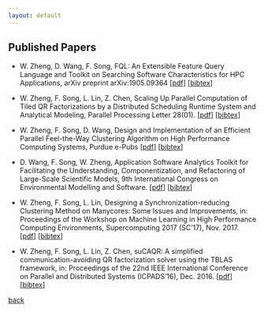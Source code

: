 ```yaml
---
layout: default
---
```


## Published Papers

* W. Zheng, D. Wang, F. Song, FQL: An Extensible Feature Query Language and Toolkit on Searching Software Characteristics for HPC Applications, arXiv preprint arXiv:1905.09364 [[pdf](../paper/FQL_arXiv_19.pdf)] [[bibtex](../paper/FQL_arXiv_19.txt)]

* W. Zheng, F. Song, L. Lin, Z. Chen, Scaling Up Parallel Computation of Tiled QR Factorizations by a Distributed Scheduling Runtime System and Analytical Modeling, Parallel Processing Letter 28(01). [[pdf](../paper/PPL_18.pdf)] [[bibtex](../paper/PPL_18.txt)]

* W. Zheng, F. Song, D. Wang, Design and Implementation of an Efficient Parallel Feel-the-Way Clustering Algorithm on High Performance Computing Systems, Purdue e-Pubs [[pdf](../paper/PURDUE_EPUB_18.pdf)] [[bibtex](../paper/PURDUE_EPUB_18.txt)]

* D. Wang, F. Song, W. Zheng, Application Software Analytics Toolkit for Facilitating the Understanding, Componentization, and Refactoring of Large-Scale Scientific Models, 9th International Congress on Environmental Modelling and Software. [[pdf](../paper/OSTI_18.pdf)] [[bibtex](../paper/OSTI_18.txt)]

* W. Zheng, F. Song, L. Lin, Designing a Synchronization-reducing Clustering Method on Manycores: Some Issues and Improvements, in: Proceedings of the Workshop on Machine Learning in High Performance Computing Environments, Supercomputing 2017 (SC’17), Nov. 2017. [[pdf](../paper/MLHPC_17.pdf)] [[bibtex](../paper/MLHPC_17.txt)]

* W. Zheng, F. Song, L. Lin, Z. Chen, suCAQR: A simplified communication-avoiding QR factorization solver using the TBLAS framework, in: Proceedings of the 22nd IEEE International Conference on Parallel and Distributed Systems (ICPADS’16), Dec. 2016. [[pdf](../paper/ICPADS_16.pdf)] [[bibtex](../paper/ICPADS_16.txt)]

[back](./)
